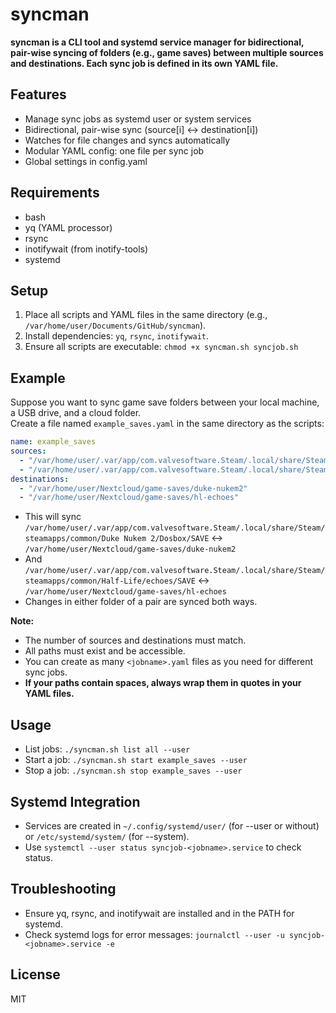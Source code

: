 # syncman

**syncman is a CLI tool and systemd service manager for bidirectional, pair-wise syncing of folders (e.g., game saves) between multiple sources and destinations. Each sync job is defined in its own YAML file.**

## Features
- Manage sync jobs as systemd user or system services
- Bidirectional, pair-wise sync (source[i] <-> destination[i])
- Watches for file changes and syncs automatically
- Modular YAML config: one file per sync job
- Global settings in config.yaml

## Requirements
- bash
- yq (YAML processor)
- rsync
- inotifywait (from inotify-tools)
- systemd

## Setup
1. Place all scripts and YAML files in the same directory (e.g., `/var/home/user/Documents/GitHub/syncman`).
2. Install dependencies: `yq`, `rsync`, `inotifywait`.
3. Ensure all scripts are executable: `chmod +x syncman.sh syncjob.sh`

## Example

Suppose you want to sync game save folders between your local machine, a USB drive, and a cloud folder.  
Create a file named `example_saves.yaml` in the same directory as the scripts:

```yaml
name: example_saves
sources:
  - "/var/home/user/.var/app/com.valvesoftware.Steam/.local/share/Steam/steamapps/common/Duke Nukem 2/Dosbox/SAVE"
  - "/var/home/user/.var/app/com.valvesoftware.Steam/.local/share/Steam/steamapps/common/Half-Life/echoes/SAVE"
destinations:
  - "/var/home/user/Nextcloud/game-saves/duke-nukem2"
  - "/var/home/user/Nextcloud/game-saves/hl-echoes"
```

- This will sync `/var/home/user/.var/app/com.valvesoftware.Steam/.local/share/Steam/steamapps/common/Duke Nukem 2/Dosbox/SAVE` <-> `/var/home/user/Nextcloud/game-saves/duke-nukem2`
- And `/var/home/user/.var/app/com.valvesoftware.Steam/.local/share/Steam/steamapps/common/Half-Life/echoes/SAVE` <-> `/var/home/user/Nextcloud/game-saves/hl-echoes`
- Changes in either folder of a pair are synced both ways.

**Note:**  
- The number of sources and destinations must match.
- All paths must exist and be accessible.
- You can create as many `<jobname>.yaml` files as you need for different sync jobs.
- **If your paths contain spaces, always wrap them in quotes in your YAML files.**

## Usage
- List jobs: `./syncman.sh list all --user`
- Start a job: `./syncman.sh start example_saves --user`
- Stop a job: `./syncman.sh stop example_saves --user`

## Systemd Integration
- Services are created in `~/.config/systemd/user/` (for --user or without) or `/etc/systemd/system/` (for --system).
- Use `systemctl --user status syncjob-<jobname>.service` to check status.

## Troubleshooting
- Ensure yq, rsync, and inotifywait are installed and in the PATH for systemd.
- Check systemd logs for error messages: `journalctl --user -u syncjob-<jobname>.service -e`

## License
MIT